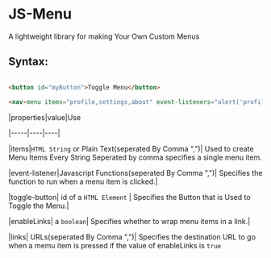 # JS-Menu
A lightweight library for making Your Own Custom Menus 

## Syntax:

```html

<button id="myButton">Toggle Menu</button>

<nav-menu items="profile,settings,about" event-listeners="alert('profile'),alert('settings'),alert('about')" toggle-button="myButton" enableLinks="true" links="#profile,/settings,https://example.com/about/"></nav-menu>

```

|properties|value|Use

|-----|----|----|

|items|`HTML String` or Plain Text(seperated By Comma ",")| Used to create Menu Items Every String Seperated by comma specifies a single menu item.

|event-listener|Javascript Functions(seperated By Comma ",")| Specifies the function to run when a menu item is clicked.|

|toggle-button| id of a `HTML Element` | Specifies the Button that is Used to Toggle the Menu.|

|enableLinks| a `boolean`| Specifies whether to wrap menu items in a link.|

|links| URLs(seperated By Comma ",")| Specifies the destination URL to go when a memu item is pressed if the value of enableLinks is `true`

